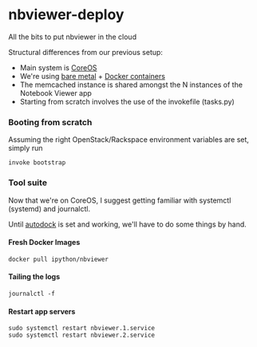 nbviewer-deploy
===============

All the bits to put nbviewer in the cloud

Structural differences from our previous setup:

* Main system is [CoreOS](https://coreos.com/)
* We're using [bare metal](http://www.rackspace.com/cloud/servers/onmetal/) + [Docker containers](https://www.docker.com/)
* The memcached instance is shared amongst the N instances of the Notebook Viewer app
* Starting from scratch involves the use of the invokefile (tasks.py)

### Booting from scratch

Assuming the right OpenStack/Rackspace environment variables are set, simply run

```
invoke bootstrap
```

### Tool suite

Now that we're on CoreOS, I suggest getting familiar with systemctl (systemd) and journalctl.

Until [autodock](https://github.com/rgbkrk/autodock) is set and working, we'll have to do some things by hand.

#### Fresh Docker Images

```
docker pull ipython/nbviewer
```

#### Tailing the logs

```
journalctl -f
```


#### Restart app servers

```
sudo systemctl restart nbviewer.1.service
sudo systemctl restart nbviewer.2.service
```

